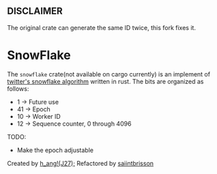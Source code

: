
## DISCLAIMER

The original crate can generate the same ID twice, this fork fixes it.

# SnowFlake

The `snowflake` crate(not available on cargo currently) is an implement of [twitter's snowflake algorithm](https://github.com/twitter/snowflake) written in rust.
The bits are organized as follows:

- 1 -> Future use
- 41 -> Epoch
- 10 -> Worker ID
- 12 -> Sequence counter, 0 through 4096

TODO:  

- Make the epoch adjustable

Created by [h_ang!(J27);](mailto:hunagjj.27@qq.com)
Refactored by [saiintbrisson](mailto:luizcarlosmpc@gmail.com)
